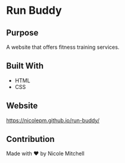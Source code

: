 # Run Buddy

## Purpose
A website that offers fitness training services.

## Built With
* HTML
* CSS

## Website
https://nicolepm.github.io/run-buddy/

## Contribution
Made with ❤️ by Nicole Mitchell

